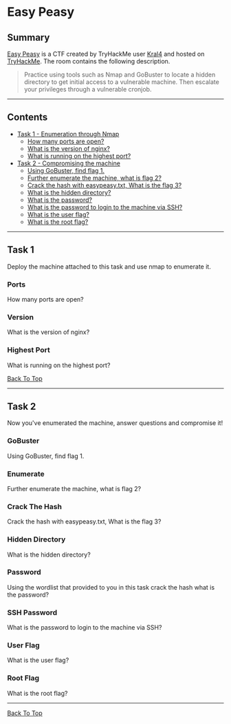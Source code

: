 # Easy Peasy

## Summary

[Easy Peasy](https://tryhackme.com/room/easypeasyctf "Easy Peasy CTF on TryHackMe") is a CTF created by TryHackMe user [Kral4](https://tryhackme.com/p/kral4 "Kral4 TryHackMe Profile") and hosted on [TryHackMe](https://tryhackme.com/ "TryHackMe Website"). The room contains the following description.

> Practice using tools such as Nmap and GoBuster to locate a hidden directory to get initial access to a vulnerable machine. Then escalate your privileges through a vulnerable cronjob.

---

## Contents

* [Task 1 - Enumeration through Nmap](#task-1 "Jump To Task 1")
    * [How many ports are open?](#ports "Jump To Question Section")
    * [What is the version of nginx?](#version "Jump To Question Section")
    * [What is running on the highest port?](#highest-port "Jump To Question Section")
* [Task 2 - Compromising the machine](#task-2 "Jump To Task 2")
    * [Using GoBuster, find flag 1.](#gobuster "Jump To Question Section")
    * [Further enumerate the machine, what is flag 2?](#enumerate "Jump To Question Section")
    * [Crack the hash with easypeasy.txt, What is the flag 3?](#crack-the-hash "Jump To Question Section")
    * [What is the hidden directory?](#hidden-directory "Jump To Question Section")
    * [What is the password?](#password "Jump To Question Section")
    * [What is the password to login to the machine via SSH?](#ssh-password "Jump To Question Section")
    * [What is the user flag?](#user-flag "Jump To Question Section")
    * [What is the root flag?](#root-flag "Jump To Question Section")

---

## Task 1

Deploy the machine attached to this task and use nmap to enumerate it.

### Ports

How many ports are open?

### Version

What is the version of nginx?

### Highest Port

What is running on the highest port?

[Back To Top](#easy-peasy "Jump To Top")

---

## Task 2

Now you've enumerated the machine, answer questions and compromise it!

### GoBuster

Using GoBuster, find flag 1.

### Enumerate

Further enumerate the machine, what is flag 2?

### Crack The Hash

Crack the hash with easypeasy.txt, What is the flag 3?

### Hidden Directory

What is the hidden directory?

### Password

Using the wordlist that provided to you in this task crack the hash
what is the password?

### SSH Password

What is the password to login to the machine via SSH?

### User Flag

What is the user flag?

### Root Flag

What is the root flag?

---

[Back To Top](#easy-peasy "Jump To Top")
